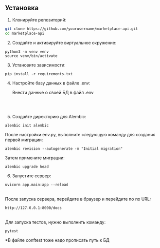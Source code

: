 ## Установка

1. Клонируйте репозиторий:

```bash
git clone https://github.com/yourusername/marketplace-api.git
cd marketplace-api 
```

2. Создайте и активируйте виртуальное окружение:
```commandline
python3 -m venv venv
source venv/bin/activate
```

3. Установите зависимости:

```commandline
pip install -r requirements.txt
```

4. Настройте базу данных в файле .env: <br>

    Внести данные о своей БД в файл .env 
<br>
<br>

5. Создайте директорию для Alembic:
```commandline
alembic init alembic
```
После настройки env.py, выполните следующую команду для создания первой миграции: <br>
```commandline
alembic revision --autogenerate -m "Initial migration"
```
Затем примените миграции:
```commandline
alembic upgrade head
```

6. Запустите сервер:
```commandline
uvicorn app.main:app --reload
```
<br>
После запуска сервера, перейдите в браузер и перейдите по по URL:

```commandline
http://127.0.0.1:8000/docs
```

<br>
Для запуска тестов, нужно выполнить команду:

```commandline
pytest
```

*В файле conftest тоже надо прописать путь к БД